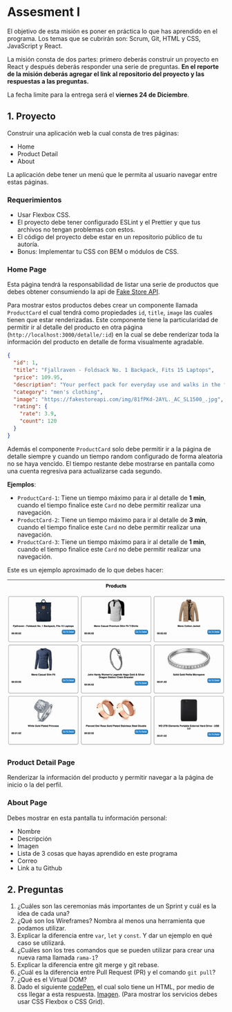 # Assesment I

El objetivo de esta misión es poner en práctica lo que has aprendido en el programa. Los temas que se cubrirán son: Scrum, Git, HTML y CSS, JavaScript y React.

La misión consta de dos partes: primero deberás construir un proyecto en React y después deberás responder una serie de preguntas. **En el reporte de la misión deberás agregar el link al repositorio del proyecto y las respuestas a las preguntas.**

La fecha limite para la entrega será el **viernes 24 de Diciembre**.

## 1. Proyecto

Construir una aplicación web la cual consta de tres páginas:

- Home
- Product Detail
- About

La aplicación debe tener un menú que le permita al usuario navegar entre estas páginas.

### Requerimientos

- Usar Flexbox CSS.
- El proyecto debe tener configurado ESLint y el Prettier y que tus archivos no tengan problemas con estos.
- El código del proyecto debe estar en un repositorio público de tu autoría.
- Bonus: Implementar tu CSS con BEM o módulos de CSS.

### Home Page

Esta página tendrá la responsabilidad de listar una serie de productos que debes obtener consumiendo la api de [Fake Store API](https://fakestoreapi.com/).

Para mostrar estos productos debes crear un componente llamada `ProductCard` el cual tendrá como propiedades `id`, `title`, `image` las cuales tienen que estar renderizadas. Este componente tiene la particularidad de permitir ir al detalle del producto en otra página (`http://localhost:3000/detalle/:id`) en la cual se debe renderizar toda la información del producto en detalle de forma visualmente agradable.

```json
{
  "id": 1,
  "title": "Fjallraven - Foldsack No. 1 Backpack, Fits 15 Laptops",
  "price": 109.95,
  "description": "Your perfect pack for everyday use and walks in the forest. Stash your laptop (up to 15 inches) in the padded sleeve, your everyday",
  "category": "men's clothing",
  "image": "https://fakestoreapi.com/img/81fPKd-2AYL._AC_SL1500_.jpg",
  "rating": {
    "rate": 3.9,
    "count": 120
  }
}
```

Además el componente `ProductCard` solo debe permitir ir a la página de detalle siempre y cuando un tiempo random configurado de forma aleatoria no se haya vencido. El tiempo restante debe mostrarse en pantalla como una cuenta regresiva para actualizarse cada segundo.

**Ejemplos**:

- `ProductCard-1`: Tiene un tiempo máximo para ir al detalle de **1 min**, cuando el tiempo finalice este `Card` no debe permitir realizar una navegación.
- `ProductCard-2`: Tiene un tiempo máximo para ir al detalle de **3 min**, cuando el tiempo finalice este `Card` no debe permitir realizar una navegación.
- `ProductCard-3`: Tiene un tiempo máximo para ir al detalle de **1 min**, cuando el tiempo finalice este `Card` no debe permitir realizar una navegación.

Este es un ejemplo aproximado de lo que debes hacer:

<img src="./assets/countdown.gif">

### Product Detail Page

Renderizar la información del producto y permitir navegar a la página de inicio o la del perfil.

### About Page

Debes mostrar en esta pantalla tu información personal:

- Nombre
- Descripción
- Imagen
- Lista de 3 cosas que hayas aprendido en este programa
- Correo
- Link a tu Github


## 2. Preguntas

1. ¿Cuáles son las ceremonias más importantes de un Sprint y cuál es la idea de cada una?
2. ¿Qué son los Wireframes? Nombra al menos una herramienta que podamos utilizar.
3. Explicar la diferencia entre `var`, `let` y `const`. Y dar un ejemplo en qué caso se utilizará.
4. ¿Cuáles son los tres comandos que se pueden utilizar para crear una nueva rama llamada `rama-1`?
5. Explicar la diferencia entre git merge y git rebase.
6. ¿Cuál es la diferencia entre Pull Request (PR) y el comando `git pull`?
7. ¿Qué es el Virtual DOM?
8. Dado el siguiente [codePen](https://codepen.io/cristian-makeitreal/pen/NWadqqa?editors=1100), el cual solo tiene un HTML, por medio de css llegar a esta respuesta. [Imagen](./assets/services-section.gif). (Para mostrar los servicios debes usar CSS Flexbox o CSS Grid).